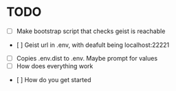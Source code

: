 # TODO
- [ ] Make bootstrap script that checks geist is reachable
- [ ] Geist url in .env, with deafult being localhost:22221
- [ ] Copies .env.dist to .env. Maybe prompt for values
- [ ] How does everything work
- [ ] How do you get started
